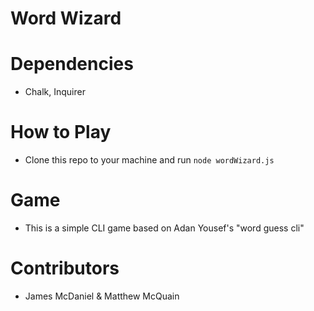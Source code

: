 # Word Wizard

# Dependencies
* Chalk, Inquirer

# How to Play
* Clone this repo to your machine and run `node wordWizard.js`

# Game
* This is a simple CLI game based on Adan Yousef's "word guess cli" 

# Contributors
* James McDaniel & Matthew McQuain
